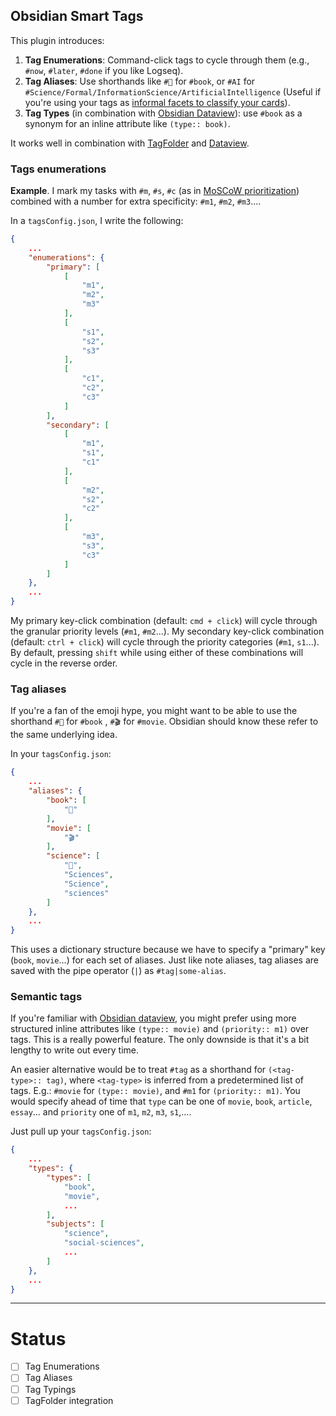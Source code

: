## Obsidian Smart Tags

This plugin introduces:

1. **Tag Enumerations**: Command-click tags to cycle through them (e.g., `#now`, `#later`, `#done` if you like Logseq).
2. **Tag Aliases**: Use shorthands like `#📕` for `#book`, or `#AI` for `#Science/Formal/InformationScience/ArtificialIntelligence` (Useful if you're using your tags as [informal facets to classify your cards](https://en.wikipedia.org/wiki/Faceted_classification)).
3. **Tag Types** (in combination with [Obsidian Dataview](https://github.com/blacksmithgu/obsidian-dataview)): use `#book` as a synonym for an inline attribute like `(type:: book)`.

It works well in combination with [TagFolder](https://github.com/vrtmrz/obsidian-tagfolder) and [Dataview](https://github.com/blacksmithgu/obsidian-dataview).

### Tags enumerations

**Example**. I mark my tasks with `#m`, `#s`, `#c` (as in [MoSCoW prioritization](https://www.productplan.com/glossary/moscow-prioritization/)) combined with a number for extra specificity: `#m1`, `#m2`, `#m3`....

In a `tagsConfig.json`, I write the following:

```json
{
	...
	"enumerations": {
		"primary": [
			[
				"m1",
				"m2",
				"m3"
			],
			[
				"s1",
				"s2",
				"s3"
			],
			[
				"c1",
				"c2",
				"c3"
			]
		],
		"secondary": [
			[
				"m1",
				"s1",
				"c1"
			],
			[
				"m2",
				"s2",
				"c2"
			],
			[
				"m3",
				"s3",
				"c3"
			]
		]
	},
	...
}
```

My primary key-click combination (default: `cmd + click`) will cycle through the granular priority levels (`#m1`, `#m2`...). My secondary key-click combination (default: `ctrl + click`) will cycle through the priority categories (`#m1`, `s1`...). By default, pressing `shift` while using either of these combinations will cycle in the reverse order.

### Tag aliases

If you're a fan of the emoji hype, you might want to be able to use the shorthand `#📕` for `#book` , `#🎬` for `#movie`. Obsidian should know these refer to the same underlying idea.

In your `tagsConfig.json`:

```json
{
	...
	"aliases": {
		"book": [
			"📕"
		],
		"movie": [
			"🎬"
		],
		"science": [
			"💭",
			"Sciences",
			"Science",
			"sciences"
		]
	},
	...
}
```

This uses a dictionary structure because we have to specify a "primary" key (`book`, `movie`...) for each set of aliases. Just like note aliases, tag aliases are saved with the pipe operator (`|`) as `#tag|some-alias`.

### Semantic tags

If you're familiar with [Obsidian dataview](https://github.com/blacksmithgu/obsidian-dataview), you might prefer using more structured inline attributes like `(type:: movie)` and `(priority:: m1)` over tags. This is a really powerful feature. The only downside is that it's a bit lengthy to write out every time.

An easier alternative would be to treat `#tag` as a shorthand for `(<tag-type>:: tag)`, where `<tag-type>` is inferred from a predetermined list of tags. E.g.: `#movie` for `(type:: movie)`, and `#m1` for `(priority:: m1)`. You would specify ahead of time that `type` can be one of `movie`, `book`, `article`, `essay`... and `priority` one of `m1`, `m2`, `m3`, `s1`,....

Just pull up your `tagsConfig.json`:

```json
{
	...
	"types": {
		"types": [
			"book",
			"movie",
			...
		],
		"subjects": [
			"science",
			"social-sciences",
			...
		]
	},
	...
}
```

---

# Status

- [ ] Tag Enumerations
- [ ] Tag Aliases
- [ ] Tag Typings
- [ ] TagFolder integration

